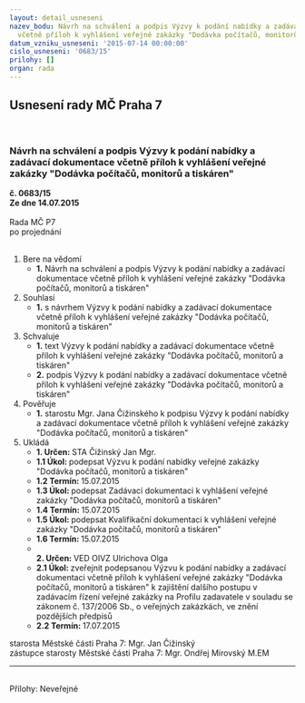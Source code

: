```yaml
---
layout: detail_usneseni
nazev_bodu: Návrh na schválení a podpis Výzvy k podání nabídky a zadávací dokumentace
  včetně příloh k vyhlášení veřejné zakázky "Dodávka počítačů, monitorů a tiskáren"
datum_vzniku_usneseni: '2015-07-14 00:00:00'
cislo_usneseni: '0683/15'
prilohy: []
organ: rada
---
```

<div id="ucUsn_pList" class="usn">
	<span><h2>Usnesení rady MČ Praha 7 </h2>
<br></span><div class="standBody">
<span><h3>Návrh na schválení a podpis Výzvy k podání nabídky a zadávací dokumentace včetně příloh k vyhlášení veřejné zakázky "Dodávka počítačů, monitorů a tiskáren"</h3></span><div class="center">
		<strong>č. 0683/15</strong><br>
	</div>
<div class="center">
		<strong>Ze dne 14.07.2015</strong><br><br>
	</div>Rada MČ P7<br> po projednání<br><br><ol>
<li>Bere na vědomí<ul><li>
<strong>1.</strong> Návrh na schválení a podpis Výzvy k podání nabídky a zadávací dokumentace včetně příloh k vyhlášení veřejné zakázky "Dodávka počítačů, monitorů a tiskáren"</li></ul>
</li>
<li>Souhlasí<ul><li>
<strong>1.</strong> s návrhem Výzvy k podání nabídky a zadávací dokumentace včetně příloh k vyhlášení veřejné zakázky "Dodávka počítačů, monitorů a tiskáren"</li></ul>
</li>
<li>Schvaluje<ul>
<li>
<strong>1.</strong> text Výzvy k podání nabídky a zadávací dokumentace včetně příloh k vyhlášení veřejné zakázky "Dodávka počítačů, monitorů a tiskáren"</li>
<li>
<strong>2.</strong> podpis Výzvy k podání nabídky a zadávací dokumentace včetně příloh k vyhlášení veřejné zakázky "Dodávka počítačů, monitorů a tiskáren" </li>
</ul>
</li>
<li>Pověřuje<ul><li>
<strong>1.</strong> starostu Mgr. Jana Čižinského k podpisu Výzvy k podání nabídky a zadávací dokumentace včetně příloh k vyhlášení veřejné zakázky "Dodávka počítačů, monitorů a tiskáren"    </li></ul>
</li>
<li>Ukládá<ul>
<li>
<strong>1. Určen: </strong>STA Čižinský Jan Mgr.</li>
<li>
<strong>1.1 Úkol: </strong>podepsat Výzvu k podání nabídky veřejné zakázky "Dodávka počítačů, monitorů a tiskáren"</li>
<li>
<strong>1.2 Termín: </strong>15.07.2015</li>
<li>
<strong>1.3 Úkol: </strong>podepsat Zadávací dokumentaci k vyhlášení  veřejné zakázky "Dodávka počítačů, monitorů a tiskáren"</li>
<li>
<strong>1.4 Termín: </strong>15.07.2015</li>
<li>
<strong>1.5 Úkol: </strong>podepsat Kvalifikační dokumentaci k vyhlášení  veřejné zakázky "Dodávka počítačů, monitorů a tiskáren"</li>
<li>
<strong>1.6 Termín: </strong>15.07.2015</li>
<li>
<strong><br>2. Určen: </strong>VED OIVZ Ulrichova Olga</li>
<li>
<strong>2.1 Úkol: </strong>zveřejnit podepsanou Výzvu k podání nabídky a zadávací dokumentaci včetně příloh k vyhlášení  veřejné zakázky "Dodávka počítačů, monitorů a tiskáren"  k zajištění dalšího postupu v zadávacím řízení veřejné zakázky na Profilu zadavatele v souladu se zákonem č. 137/2006 Sb., o veřejných zakázkách, ve znění pozdějších předpisů</li>
<li>
<strong>2.2 Termín: </strong>17.07.2015</li>
</ul>
</li>
</ol>starosta Městské části Praha 7: Mgr. Jan Čižinský<br>zástupce starosty Městské části Praha 7: Mgr. Ondřej Mirovský M.EM <hr>
<br>Přílohy: Neveřejné</div>
</div>